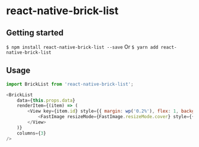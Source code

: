 
# react-native-brick-list

## Getting started

`$ npm install react-native-brick-list --save`
Or
`$ yarn add react-native-brick-list`

## Usage

```javascript
import BrickList from 'react-native-brick-list';

<BrickList
    data={this.props.data}
    renderItem={(item) => (
        <View key={item.id} style={{ margin: wp('0.2%'), flex: 1, backgroundColor: Color.BACKGROUND_CARD, padding: wp('0.2%') }}>
            <FastImage resizeMode={FastImage.resizeMode.cover} style={{ height: '100%', width: '100%', resizeMode: 'cover' }} source={{ uri: item.url }} />
        </View>
    )}
    columns={3}
/>

  